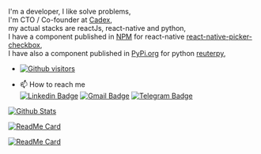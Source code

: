 I'm a developer, I like solve problems, <br>
I'm CTO / Co-founder at [Cadex](https://cadex.app/),<br>
my actual stacks are reactJs, react-native and python,<br>
I have a component published in [NPM](https://www.npmjs.com/) for react-native [react-native-picker-checkbox](https://github.com/ViniciusWovst/react-native-picker-checkbox), <br>
I have also a component published in [PyPi.org](https://pypi.org/) for python [reuterpy](https://github.com/ViniciusWovst/reuterpy),



- [![Github visitors](https://visitor-badge.glitch.me/badge?page_id=viniciuswovst.visitor-badge)](https://github.com/viniciuswovst)

- 📫 How to reach me  <br>
[![Linkedin Badge](https://img.shields.io/badge/-LinkedIn-blue?style=flat-square&logo=Linkedin&logoColor=white&link=https://www.linkedin.com/in/viniciusrodrigueswovst/)](https://www.linkedin.com/in/viniciusrodrigueswovst/)
[![Gmail Badge](https://img.shields.io/badge/-Gmail-c14438?style=flat-square&logo=Gmail&logoColor=white&link=mailto:viniciuswovst@gmail.com)](mailto:viniciuswovst@gmail.com)
[![Telegram Badge](https://img.shields.io/badge/-Telegram-1ca0f1?style=flat-square&labelColor=1ca0f1&logo=telegram&logoColor=white&link=https://t.me/viniciuswovst/)](https://t.me/viniciuswovst/)

[![Github Stats](https://github-readme-stats.vercel.app/api?username=viniciuswovst&hide=[%22issues%22,%22prs%22,%22contribs%22]&show_icons=true&theme=merko)](https://github.com/viniciuswovst)

[![ReadMe Card](https://github-readme-stats.vercel.app/api/pin/?username=viniciuswovst&repo=react-native-picker-checkbox&theme=merko)](https://github.com/viniciuswovst/react-native-picker-checkbox)

[![ReadMe Card](https://github-readme-stats.vercel.app/api/pin/?username=viniciuswovst&repo=reuterspy&theme=merko)](https://github.com/viniciuswovst/reuterspy)



<!--
**ViniciusWovst/viniciusWovst** is a ✨ _special_ ✨ repository because its `README.md` (this file) appears on your GitHub profile.

Here are some ideas to get you started:

- 🔭 I’m currently working on ...
- 🌱 I’m currently learning ...
- 👯 I’m looking to collaborate on ...
- 🤔 I’m looking for help with ...
- 💬 Ask me about ...
- 📫 How to reach me: ...
- 😄 Pronouns: ...
- ⚡ Fun fact: ...
-->
